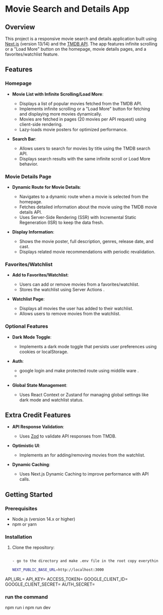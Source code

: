 # Movie Search and Details App

## Overview

This project is a responsive movie search and details application built using [Next.js](https://nextjs.org/) (version 13/14) and the [TMDB API](https://developers.themoviedb.org/3). The app features infinite scrolling or a "Load More" button on the homepage, movie details pages, and a favorites/watchlist feature.

## Features

### Homepage
- **Movie List with Infinite Scrolling/Load More**: 
  - Displays a list of popular movies fetched from the TMDB API.
  - Implements infinite scrolling or a "Load More" button for fetching and displaying more movies dynamically.
  - Movies are fetched in pages (20 movies per API request) using client-side rendering.
  - Lazy-loads movie posters for optimized performance.

- **Search Bar**: 
  - Allows users to search for movies by title using the TMDB search API.
  - Displays search results with the same infinite scroll or Load More behavior.

### Movie Details Page
- **Dynamic Route for Movie Details**: 
  - Navigates to a dynamic route when a movie is selected from the homepage.
  - Fetches detailed information about the movie using the TMDB movie details API.
  - Uses Server-Side Rendering (SSR) with Incremental Static Regeneration (ISR) to keep the data fresh.

- **Display Information**: 
  - Shows the movie poster, full description, genres, release date, and cast.
  - Displays related movie recommendations with periodic revalidation.

### Favorites/Watchlist
- **Add to Favorites/Watchlist**: 
  - Users can add or remove movies from a favorites/watchlist.
  - Stores the watchlist using Server Actions .

- **Watchlist Page**: 
  - Displays all movies the user has added to their watchlist.
  - Allows users to remove movies from the watchlist.

### Optional Features
- **Dark Mode Toggle**: 
  - Implements a dark mode toggle that persists user preferences using cookies or localStorage.


- **Auth**: 
  - google login and make protected route using middile ware .
  - 
- **Global State Management**: 
  - Uses React Context or Zustand for managing global settings like dark mode and watchlist status.

## Extra Credit Features
- **API Response Validation**: 
  - Uses [Zod](https://zod.dev/) to validate API responses from TMDB.

- **Optimistic UI**: 
  - Implements an  for adding/removing movies from the watchlist.

- **Dynamic Caching**: 
  - Uses Next.js Dynamic Caching to improve performance with API calls.

## Getting Started

### Prerequisites
- Node.js (version 14.x or higher)
- npm or yarn

### Installation
1. Clone the repository:
   ```bash
 
   - go to the directory and make .env file in the root copy everything fill up with your value

   NEXT_PUBLIC_BASE_URL=http://localhost:3000
API_URL=
API_KEY=
ACCESS_TOKEN=
GOOGLE_CLIENT_ID=
GOOGLE_CLIENT_SECRET=
AUTH_SECRET=

### run the command
   npm run i
   npm run dev

